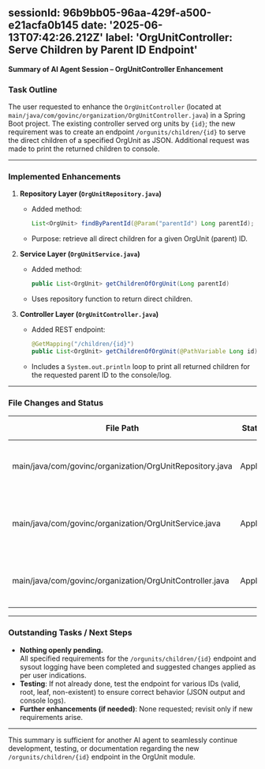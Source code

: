 sessionId: 96b9bb05-96aa-429f-a500-e21acfa0b145
date: '2025-06-13T07:42:26.212Z'
label: 'OrgUnitController: Serve Children by Parent ID Endpoint'
---
**Summary of AI Agent Session – OrgUnitController Enhancement**

### Task Outline
The user requested to enhance the `OrgUnitController` (located at `main/java/com/govinc/organization/OrgUnitController.java`) in a Spring Boot project. The existing controller served org units by `{id}`; the new requirement was to create an endpoint `/orgunits/children/{id}` to serve the direct children of a specified OrgUnit as JSON. Additional request was made to print the returned children to console.

---

### Implemented Enhancements

1. **Repository Layer (`OrgUnitRepository.java`)**  
   - Added method:  
     ```java
     List<OrgUnit> findByParentId(@Param("parentId") Long parentId);
     ```
   - Purpose: retrieve all direct children for a given OrgUnit (parent) ID.

2. **Service Layer (`OrgUnitService.java`)**
   - Added method:  
     ```java
     public List<OrgUnit> getChildrenOfOrgUnit(Long parentId)
     ```
   - Uses repository function to return direct children.

3. **Controller Layer (`OrgUnitController.java`)**
   - Added REST endpoint:  
     ```java
     @GetMapping("/children/{id}")
     public List<OrgUnit> getChildrenOfOrgUnit(@PathVariable Long id)
     ```
   - Includes a `System.out.println` loop to print all returned children for the requested parent ID to the console/log.

---

### File Changes and Status

| File Path                                            | Status  | Changes Implemented                                         |
|------------------------------------------------------|---------|-------------------------------------------------------------|
| main/java/com/govinc/organization/OrgUnitRepository.java   | Applied | Method for finding children by parent id added              |
| main/java/com/govinc/organization/OrgUnitService.java      | Applied | Method for fetching children using repository added         |
| main/java/com/govinc/organization/OrgUnitController.java   | Applied | New children endpoint and sysout for children implemented   |

---

### Outstanding Tasks / Next Steps

- **Nothing openly pending.**  
  All specified requirements for the `/orgunits/children/{id}` endpoint and sysout logging have been completed and suggested changes applied as per user indications.
- **Testing**: If not already done, test the endpoint for various IDs (valid, root, leaf, non-existent) to ensure correct behavior (JSON output and console logs).
- **Further enhancements (if needed)**: None requested; revisit only if new requirements arise.

---

This summary is sufficient for another AI agent to seamlessly continue development, testing, or documentation regarding the new `/orgunits/children/{id}` endpoint in the OrgUnit module.
